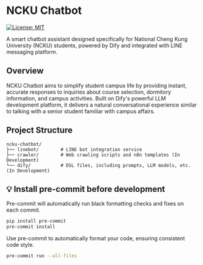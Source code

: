 # NCKU Chatbot

[![License: MIT](https://img.shields.io/badge/License-MIT-yellow.svg)](https://opensource.org/licenses/MIT)

A smart chatbot assistant designed specifically for National Cheng Kung University (NCKU) students, powered by Dify and integrated with LINE messaging platform.

## Overview

NCKU Chatbot aims to simplify student campus life by providing instant, accurate responses to inquiries about course selection, dormitory information, and campus activities. Built on Dify's powerful LLM development platform, it delivers a natural conversational experience similar to talking with a senior student familiar with campus affairs.

## Project Structure

```
ncku-chatbot/
├── linebot/        # LINE bot integration service
├── crawler/        # Web crawling scripts and n8n templates (In Development)
└── dify/           # DSL files, including prompts, LLM models, etc. (In Development)
```

## 💡 Install pre-commit before development

Pre-commit will automatically run black formatting checks and fixes on each commit.

```bash
pip install pre-commit
pre-commit install
```

Use pre-commit to automatically format your code, ensuring consistent code style.

```bash
pre-commit run --all-files
```
